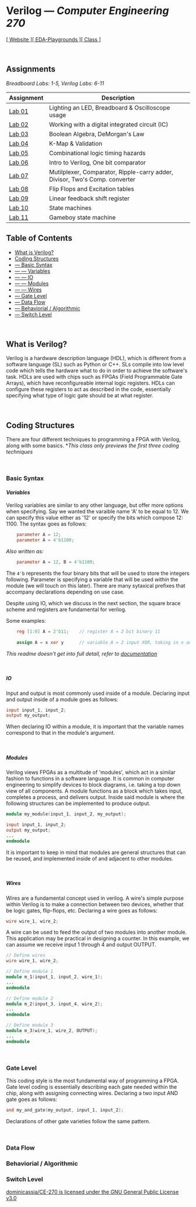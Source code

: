 # Verilog — *Computer Engineering 270*

[[ Website ]](https://doma.media)[[ EDA-Playgrounds ]](https://www.edaplayground.com/playgrounds/user/206309)[[ Class ]](https://bulletins.psu.edu/university-course-descriptions/undergraduate/cmpen/)
   
<br>

## Assignments

*Breadboard Labs: 1-5, Verilog Labs: 6-11*

|       Assignment     |       Description          |
| ---------------------|--------------------------- | 
| [Lab 01](/Lab-01)    | Lighting an LED, Breadboard & Oscilloscope usage |
| [Lab 02](/Lab-02)    | Working with a digital integrated circuit (IC) |
| [Lab 03](/Lab-03)    | Boolean Algebra, DeMorgan's Law |
| [Lab 04](/Lab-04)    | K-Map & Validation |
| [Lab 05](/Lab-05)    | Combinational logic timing hazards |
| [Lab 06](/Lab-06)    | Intro to Verilog, One bit comparator |
| [Lab 07](/Lab-07)    | Mutilplexer, Comparator, Ripple-carry adder, Divisor, Two's Comp. converter |
| [Lab 08](/Lab-08)    | Flip Flops and Excitation tables |
| [Lab 09](/Lab-09)    | Linear feedback shift register |
| [Lab 10](/Lab-10)    | State machines |
| [Lab 11](/Lab-11)    | Gameboy state machine |


## Table of Contents

- [ What is Verilog?               ](#1)
- [ Coding Structures              ](#2)
- [ — Basic Syntax                 ](#2.1)
- [ — — Variables                  ](#2.1.1)
- [ — — IO                         ](#2.1.2)
- [ — — Modules                    ](#2.1.3)
- [ — — Wires                      ](#2.1.4)
- [ — Gate Level                   ](#2.2)
- [ — Data Flow                    ](#2.3)
- [ — Behaviorial / Algorithmic    ](#2.4)
- [ — Switch Level                 ](#2.5)

<br>

<a name="1"></a>

## What is Verilog?
Verilog is a hardware description language (HDL), which is different from a software language (SL) such as Python or C++. SLs compile into low level code which tells the hardware what to do in order to achieve the software's task. HDLs are used with chips such as FPGAs (Field Programmable Gate Arrays), which have reconfigureable internal logic registers. HDLs can configure these registers to act as described in the code, essentially specifying what type of logic gate should be at what register.

<br>

<a name="2"></a>

## Coding Structures
There are four different techniques to programming a FPGA with Verilog, along with some basics.
**This class only previews the first three coding techniques*

<br>

<a name="2.1"></a>

### Basic Syntax


<a name="2.1.1"></a>

#### *Variables*

Verilog variables are similar to any other language, but offer more options when specifying. Say we wanted the varaible name 'A' to be equal to 12. We can specify this value either as '12' or specify the bits which compose 12: 1100. The syntax goes as follows:

``` verilog
    parameter A = 12;
    parameter A = 4'b1100;
```
*Also written as:*

``` verilog
    parameter A = 12, B = 4'b1100;
```

The ```4'b``` represents the four binary bits that will be used to store the integers following. Parameter is specifying a variable that will be used *within* the module (we will touch on this later). There are many sytaxical prefixes that accompany declarations depending on use case.

Despite using IO, which we discuss in the next section, the square brace scheme and registers are fundamental for verilog.

Some examples:

``` verilog
    reg [1:0] A = 2'b11;    // register A = 2 bit binary 11
    
    assign A = x xor y      // variable A = 2 input XOR, taking in x and y 
```
*This readme doesn't get into full detail, refer to [documentation](https://verilogguide.readthedocs.io/en/latest/verilog/datatype.html)*

<br>

<a name="2.1.2"></a>

##### *IO*

Input and output is most commonly used inside of a module. Declaring input and output inside of a module goes as follows: 

``` verilog
input input_1, input_2;
output my_output;
```

When declaring IO within a module, it is important that the variable names correspond to that in the module's argument. 

<br>

<a name="2.1.3"></a>

##### *Modules*
Verilog views FPGAs as a multitude of 'modules', which act in a similar fashion to functions in a software language. It is common in computer engineering to simplify devices to block diagrams, i.e. taking a top down view of all components. A module functions as a block which takes input, completes a process, and delivers output. Inside said module is where the following structures can be implemented to produce output. 

``` verilog
module my_module(input_1, input_2, my_output);

input input_1, input_2;
output my_output;
...
endmodule
```

It is important to keep in mind that modules are general structures that can be reused, and implemented inside of and adjacent to other modules. 

<br>

<a name="2.1.4"></a>

##### *Wires* 
Wires are a fundamental concept used in verilog. A wire's simple purpose within Verilog is to make a connection between two devices, whether that be logic gates, flip-flops, etc. Declaring a wire goes as follows:

``` verilog
wire wire_1, wire_2;
```

A wire can be used to feed the output of two modules into another module. This application may be practical in designing a counter. In this example, we can assume we receive input 1 through 4 and output OUTPUT. 

``` verilog
// Define wires
wire wire_1, wire_2;

// Define module 1
module m_1(input_1, input_2, wire_1);
...
endmodule

// Define module 2
module m_2(input_3, input_4, wire_2);
...
endmodule

// Define module 3
module m_3(wire_1, wire_2, OUTPUT);
...
endmodule
```

</br>

<a name="2.2"></a>

### Gate Level
This coding style is the most fundamental way of programming a FPGA. Gate level coding is essentially describing each gate needed within the chip, along with assigning connecting wires. Declaring a two input AND gate goes as follows:

``` verilog
and my_and_gate(my_output, input_1, input_2);
```

Declarations of other gate varieties follow the same pattern. 

</br>

<a name="2.3"></a>

### Data Flow

<a name="2.4"></a>

### Behaviorial / Algorithmic 

<a name="2.5"></a>

### Switch Level


[dominicassia/CE-270 is licensed under the GNU General Public License v3.0](/LICENSE)
